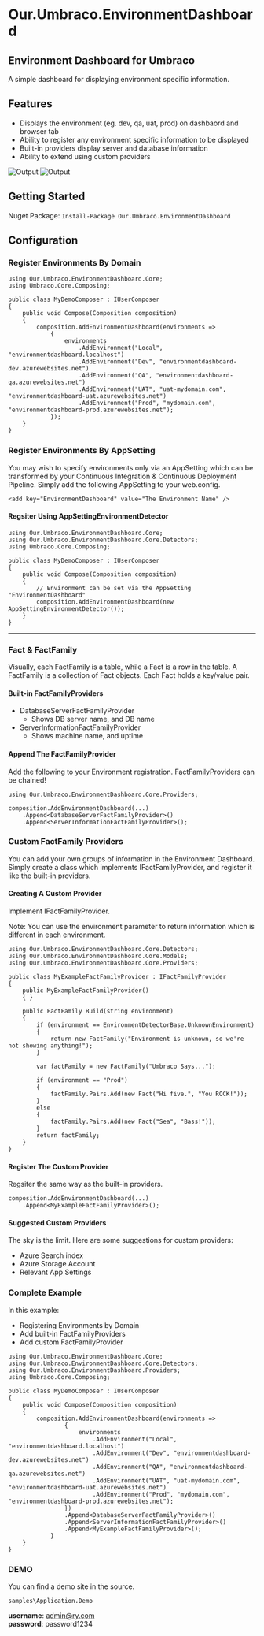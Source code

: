 # Our.Umbraco.EnvironmentDashboard
## Environment Dashboard for Umbraco ##
A simple dashboard for displaying environment specific information.

## Features
- Displays the environment (eg. dev, qa, uat, prod) on dashbaord and browser tab
- Ability to register any environment specific information to be displayed
- Built-in providers display server and database information 
- Ability to extend using custom providers


![Output](https://raw.githubusercontent.com/rydigital/Our.Umbraco.EnvironmentDashboard/master/assets/dashboard.png)
![Output](https://raw.githubusercontent.com/rydigital/Our.Umbraco.EnvironmentDashboard/master/assets/browsertab.png)



## Getting Started ##
Nuget Package: ` Install-Package Our.Umbraco.EnvironmentDashboard `

## Configuration ##
### Register Environments By Domain ###
```
using Our.Umbraco.EnvironmentDashboard.Core;
using Umbraco.Core.Composing;

public class MyDemoComposer : IUserComposer
{
	public void Compose(Composition composition)
	{
		composition.AddEnvironmentDashboard(environments =>
			{
				environments
					.AddEnvironment("Local", "environmentdashboard.localhost")
					.AddEnvironment("Dev", "environmentdashboard-dev.azurewebsites.net")
					.AddEnvironment("QA", "environmentdashboard-qa.azurewebsites.net")
                    .AddEnvironment("UAT", "uat-mydomain.com", "environmentdashboard-uat.azurewebsites.net")
					.AddEnvironment("Prod", "mydomain.com", "environmentdashboard-prod.azurewebsites.net");
			});
	}
}
```


### Register Environments By AppSetting ###
You may wish to specify environments only via an AppSetting which can be transformed by your Continuous Integration & Continuous Deployment Pipeline. Simply add the following AppSetting to your web.config.
```
<add key="EnvironmentDashboard" value="The Environment Name" />
```

#### Regsiter Using AppSettingEnvironmentDetector ####
```
using Our.Umbraco.EnvironmentDashboard.Core;
using Our.Umbraco.EnvironmentDashboard.Core.Detectors;
using Umbraco.Core.Composing;

public class MyDemoComposer : IUserComposer
{
	public void Compose(Composition composition)
	{
		// Environment can be set via the AppSetting "EnvironmentDashboard"
		composition.AddEnvironmentDashboard(new AppSettingEnvironmentDetector());
	}
}
```

---

### Fact & FactFamily ###
Visually, each FactFamily is a table, while a Fact is a row in the table. A FactFamily is a collection of Fact objects. Each Fact holds a key/value pair.

#### Built-in FactFamilyProviders ####
- DatabaseServerFactFamilyProvider
  * Shows DB server name, and DB name
- ServerInformationFactFamilyProvider
  * Shows machine name, and uptime


#### Append The FactFamilyProvider ####
Add the following to your Environment registration. FactFamilyProviders can be chained!
```
using Our.Umbraco.EnvironmentDashboard.Core.Providers;
```

```
composition.AddEnvironmentDashboard(...)
	.Append<DatabaseServerFactFamilyProvider>()
	.Append<ServerInformationFactFamilyProvider>();
```




### Custom FactFamily Providers ###
You can add your own groups of information in the Environment Dashboard. Simply create a class which implements IFactFamilyProvider, and register it like the built-in providers.

#### Creating A Custom Provider #### 
Implement IFactFamilyProvider. 

Note: You can use the environment parameter to return information which is different in each environment.

```
using Our.Umbraco.EnvironmentDashboard.Core.Detectors;
using Our.Umbraco.EnvironmentDashboard.Core.Models;
using Our.Umbraco.EnvironmentDashboard.Core.Providers;

public class MyExampleFactFamilyProvider : IFactFamilyProvider
{
	public MyExampleFactFamilyProvider() 
	{ }

	public FactFamily Build(string environment)
	{
		if (environment == EnvironmentDetectorBase.UnknownEnvironment)
		{
			return new FactFamily("Environment is unknown, so we're not showing anything!");
		}

		var factFamily = new FactFamily("Umbraco Says...");

		if (environment == "Prod")
		{
			factFamily.Pairs.Add(new Fact("Hi five.", "You ROCK!"));
		}
		else
		{
			factFamily.Pairs.Add(new Fact("Sea", "Bass!"));
		}
		return factFamily;
	}
}
```


#### Register The Custom Provider #### 
Regsiter the same way as the built-in providers.
```
composition.AddEnvironmentDashboard(...)
	.Append<MyExampleFactFamilyProvider>();
```


#### Suggested Custom Providers #### 
The sky is the limit. Here are some suggestions for custom providers:
- Azure Search index
- Azure Storage Account
- Relevant App Settings




### Complete Example ###
In this example:
- Registering Environments by Domain
- Add built-in FactFamilyProviders
- Add custom FactFamilyProvider 

```
using Our.Umbraco.EnvironmentDashboard.Core;
using Our.Umbraco.EnvironmentDashboard.Core.Detectors;
using Our.Umbraco.EnvironmentDashboard.Providers;
using Umbraco.Core.Composing;

public class MyDemoComposer : IUserComposer
{
	public void Compose(Composition composition)
	{
		composition.AddEnvironmentDashboard(environments =>
				{
					environments
						.AddEnvironment("Local", "environmentdashboard.localhost")
						.AddEnvironment("Dev", "environmentdashboard-dev.azurewebsites.net")
						.AddEnvironment("QA", "environmentdashboard-qa.azurewebsites.net")
                        .AddEnvironment("UAT", "uat-mydomain.com", "environmentdashboard-uat.azurewebsites.net")
						.AddEnvironment("Prod", "mydomain.com", "environmentdashboard-prod.azurewebsites.net");
				})
				.Append<DatabaseServerFactFamilyProvider>()
				.Append<ServerInformationFactFamilyProvider>()
				.Append<MyExampleFactFamilyProvider>();
			}
	}
}
```



### DEMO ###

You can find a demo site in the source.

`samples\Application.Demo`

**username**: admin@ry.com  
**password**: password1234











